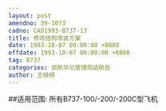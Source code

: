 ```yaml
---
layout: post
amendno: 39-1073
cadno: CAD1993-B737-13
title: 修改结构改装方案
date: 1993-10-07 00:00:00 +0800
effdate: 1993-10-07 00:00:00 +0800
tag: B737
categories: 民航华北管理局适航处
author: 王晓明
---
```


##适用范围:
所有B737-100/-200/-200C型飞机

